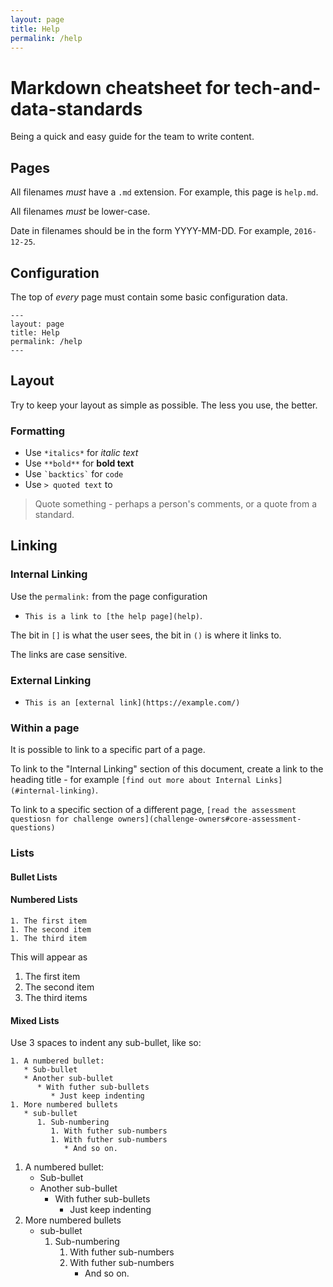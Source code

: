 ```yaml
---
layout: page
title: Help
permalink: /help
---
```


# Markdown cheatsheet for tech-and-data-standards

Being a quick and easy guide for the team to write content.

## Pages

All filenames *must* have a `.md` extension.  For example, this page is `help.md`.

All filenames *must* be lower-case.

Date in filenames should be in the form YYYY-MM-DD.  For example, `2016-12-25`.

## Configuration

The top of *every* page must contain some basic configuration data.

```
---
layout: page
title: Help
permalink: /help
---
```

## Layout

Try to keep your layout as simple as possible.  The less you use, the better.

### Formatting

* Use `*italics*` for *italic text*
* Use `**bold**` for **bold text**
* Use `` `backtics` `` for `code`
* Use `> quoted text` to

> Quote something - perhaps a person's comments, or a quote from a standard.

## Linking

### Internal Linking

Use the `permalink:` from the page configuration

* `This is a link to [the help page](help)`.

The bit in `[]` is what the user sees, the bit in `()` is where it links to.

The links are case sensitive.

### External Linking

* `This is an [external link](https://example.com/)`

### Within a page

It is possible to link to a specific part of a page.

To link to the "Internal Linking" section of this document, create a link to the heading title - for example `[find out more about Internal Links](#internal-linking)`.

To link to a specific section of a different page, `[read the assessment questiosn for challenge owners](challenge-owners#core-assessment-questions)`

### Lists

#### Bullet Lists

#### Numbered Lists

```
1. The first item
1. The second item
1. The third item
```

This will appear as

1. The first item
1. The second item
1. The third items

#### Mixed Lists

Use 3 spaces to indent any sub-bullet, like so:

```
1. A numbered bullet:
   * Sub-bullet
   * Another sub-bullet
      * With futher sub-bullets
         * Just keep indenting
1. More numbered bullets
   * sub-bullet
      1. Sub-numbering
         1. With futher sub-numbers
         1. With futher sub-numbers
            * And so on.
```

1. A numbered bullet:
   * Sub-bullet
   * Another sub-bullet
      * With futher sub-bullets
         * Just keep indenting
1. More numbered bullets
   * sub-bullet
      1. Sub-numbering
         1. With futher sub-numbers
         1. With futher sub-numbers
            * And so on.
